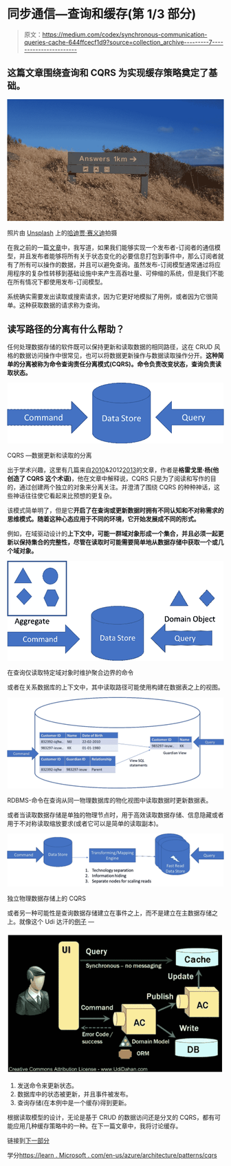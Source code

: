 # 同步通信—查询和缓存(第 1/3 部分)

> 原文：<https://medium.com/codex/synchronous-communication-queries-cache-644ffcecf1d9?source=collection_archive---------7----------------------->

## 这篇文章围绕查询和 CQRS 为实现缓存策略奠定了基础。

![](img/8ee4407a029c3c2a8c4c75da7218c9ae.png)

照片由 [Unsplash](https://unsplash.com?utm_source=medium&utm_medium=referral) 上的[哈迪贾·赛义迪](https://unsplash.com/@hadijasaidi?utm_source=medium&utm_medium=referral)拍摄

在我之前的一篇[文章](/codex/asynchronous-communicaiton-how-much-information-do-we-pack-in-events-to-reduce-coupling-ef5749e01da8)中，我写道，如果我们能够实现一个发布者-订阅者的通信模型，并且发布者能够将所有关于状态变化的必要信息打包到事件中，那么订阅者就有了所有可以操作的数据，并且可以避免查询。虽然发布-订阅模型通常通过将应用程序的复杂性转移到基础设施中来产生高吞吐量、可伸缩的系统，但是我们不能在所有情况下都使用发布-订阅模型。

系统确实需要发出读取或搜索请求，因为它更好地模拟了用例，或者因为它很简单。这种获取数据的请求称为查询。

## **读写路径的分离有什么帮助？**

任何处理数据存储的软件既可以保持更新和读取数据的相同路径，这在 CRUD 风格的数据访问操作中很常见，也可以将数据更新操作与数据读取操作分开。**这种简单的分离被称为命令查询责任分离模式(CQRS)。命令负责改变状态，查询负责读取状态。**

![](img/f870ea121233bea1e164e5a295576678.png)

CQRS —数据更新和读取的分离

出于学术兴趣，这里有几篇来自[2010](https://web.archive.org/web/20101223100708/http://codebetter.com/gregyoung/2010/02/16/cqrs-task-based-uis-event-sourcing-agh/)&2012[2013](https://web.archive.org/web/20160729165044/https://goodenoughsoftware.net/2012/03/02/cqrs/)的文章，作者是**格雷戈里·杨(他创造了 CQRS 这个术语)**，他在文章中解释说，CQRS 只是为了阅读和写作的目的，通过创建两个独立的对象来分离关注。并澄清了围绕 CQRS 的种种神话，这些神话往往使它看起来比预想的更复杂。

该模式简单明了，但是它**开启了在查询或更新数据时拥有不同认知和不对称需求的思维模式。随着这种心态应用于不同的环境，它开始发展成不同的形式。**

例如，在域驱动设计的**上下文中，可能一群域对象形成一个集合，并且必须一起更新以保持集合的完整性，尽管在读取时可能需要简单地从数据存储中获取一个或几个域对象。**

![](img/a1ce565c36f773600f1ede99a0e07f42.png)

在查询仅读取特定域对象时维护聚合边界的命令

或者在关系数据库的上下文中，其中读取路径可能使用构建在数据表之上的视图。

![](img/f9dacabce812a03f269a96203cd6607c.png)

RDBMS-命令在查询从同一物理数据库的物化视图中读取数据时更新数据表。

或者当读取数据存储是单独的物理节点时，用于高效读取数据存储、信息隐藏或者用于不对称读取缩放要求(或者它可以是简单的读取副本)。

![](img/5e033fa67a19229a598411521db7e0f7.png)

独立物理数据存储上的 CQRS

或者另一种可能性是查询数据存储建立在事件之上，而不是建立在主数据存储之上。就像这个 Udi 达汗的[例子](https://udidahan.com/2009/12/09/clarified-cqrs/) —

![](img/9730f17c2c0b5faf877e5a0c3496dcd7.png)

1.  发送命令来更新状态。
2.  数据库中的状态被更新，并且事件被发布。
3.  查询存储(在本例中是一个缓存)得到更新。

根据读取模型的设计，无论是基于 CRUD 的数据访问还是分叉的 CQRS，都有可能应用几种缓存策略中的一种。在下一篇文章中，我将讨论缓存。

链接到[下一部分](/@kapoorabhinav/synchronous-communication-queries-cache-c91124a0aad0)

学分[https://learn . Microsoft . com/en-us/azure/architecture/patterns/cqrs](https://learn.microsoft.com/en-us/azure/architecture/patterns/cqrs)